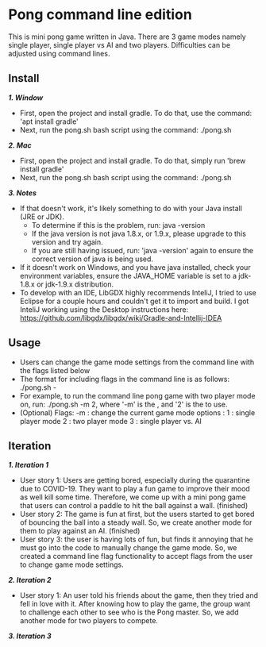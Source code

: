 # Pong command line edition
This is mini pong game written in Java. There are 3 game modes namely single player, single player vs AI and two players. Difficulties can be adjusted using command lines.

## Install
***1. Window***

- First, open the project and install gradle. To do that, use the command: 'apt install gradle'
- Next, run the pong.sh bash script using the command: ./pong.sh

***2. Mac***
- First, open the project and install gradle. To do that, simply run 'brew install gradle'
- Next, run the pong.sh bash script using the command: ./pong.sh

***3. Notes***
- If that doesn't work, it's likely something to do with your Java install (JRE or JDK).
    - To determine if this is the problem, run: java -version
    - If the java version is not java 1.8.x, or 1.9.x, please upgrade to this version and try again. 
    - If you are still having issued, run: 'java -version' again to ensure the correct version of java is being used.
- If it doesn't work on Windows, and you have java installed, check your environment variables, ensure the JAVA_HOME variable is set to a jdk-1.8.x or jdk-1.9.x distribution. 
- To develop with an IDE, LibGDX highly recommends InteliJ, I tried to use Eclipse for a couple hours and couldn't get it to import and build. I got InteliJ working using the Desktop instructions here: https://github.com/libgdx/libgdx/wiki/Gradle-and-Intellij-IDEA

## Usage 
- Users can change the game mode settings from the command line with the flags listed below 
- The format for including flags in the command line is as follows: ./pong.sh -<flag name> <flag value>
- For example, to run the command line pong game with two player mode on, run: ./pong.sh -m 2, where '-m' is the <flag name>, and '2' is the <flag value> to use. 
- (Optional) Flags: 
    -m <game mode> : change the current game mode
        <game mode> options : 
            1 : single player mode 
            2 : two player mode 
            3 : single player vs. AI 

## Iteration
***1. Iteration 1***
- User story 1: Users are getting bored, especially during the quarantine due to COVID-19. They want to play a fun game to improve their mood as well kill some time. Therefore, we come up with a mini pong game that users can control a paddle to hit the ball against a wall. (finished)
- User story 2: The game is fun at first, but the users started to get bored of bouncing the ball into a steady wall. So, we create another mode for them to play against an AI. (finished)
- User story 3: the user is having lots of fun, but finds it annoying that he must go into the code to manually change the game mode. So, we created a command line flag functionality to accept flags from the user to change game mode settings. 

***2. Iteration 2***
- User story 1: An user told his friends about the game, then they tried and fell in love with it. After knowing how to play the game, the group want to challenge each other to see who is the Pong master. So, we add another mode for two players to compete.

***3. Iteration 3***
